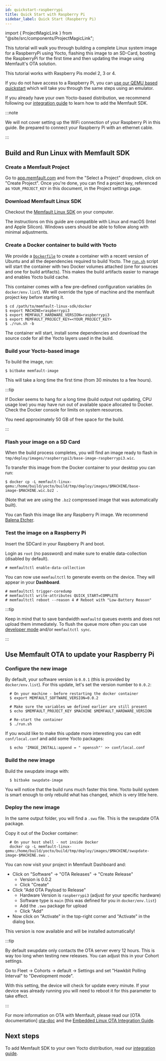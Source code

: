 ```yaml
---
id: quickstart-raspberrypi
title: Quick Start with Raspberry Pi
sidebar_label: Quick Start (Raspberry Pi)
---
```


import { ProjectMagicLink } from "@site/src/components/ProjectMagicLink";

This tutorial will walk you through building a complete Linux system image
for a RaspberryPi using Yocto, flashing this image to an SD-Card, booting the
RaspberryPi for the first time and then updating the image using Memfault's
OTA solution.

This tutorial works with Raspberry Pis model 2, 3 or 4.

If you do not have access to a Raspberry Pi, you can [use our QEMU based
quickstart][quickstart-qemu] which will take you through the same steps using
an emulator.

If you already have your own Yocto-based distribution, we recommend following
our [integration guide][integration-guide] to learn how to add the Memfault SDK.

:::note

We will not cover setting up the WiFi connection of your Raspberry Pi in this
guide. Be prepared to connect your Raspberry Pi with an ethernet cable.

:::

[quickstart-qemu]: /docs/linux/quickstart
[integration-guide]: /docs/linux/integration-guide/

## Build and Run Linux with Memfault SDK

### Create a Memfault Project

Go to [app.memfault.com](https://app.memfault.com) and from the "Select a
Project" dropdown, click on "Create Project". Once you're done, you can find a
project key, referenced as `YOUR_PROJECT_KEY` in this document, in the Project
settings page.

### Download Memfault Linux SDK

Checkout the [Memfault Linux SDK][sdk] on your computer.

The instructions on this guide are compatible with Linux and macOS (Intel and
Apple Silicon). Windows users should be able to follow along with minimal
adjustments.

[sdk]: https://github.com/memfault/memfault-linux-sdk/

### Create a Docker container to build with Yocto

We provide a [`Dockerfile`][dockerfile] to create a container with a recent
version of Ubuntu and all the dependencies required to build Yocto. The
[`run.sh`][run.sh] script will start the container with two Docker volumes
attached (one for sources and one for build artifacts). This makes the build
artifacts easier to manage and enables Yocto build cache.

This container comes with a few pre-defined configuration variables (in
`docker/env.list`). We will override the type of machine and the memfault
project key before starting it.

```
$ cd /path/to/memfault-linux-sdk/docker
$ export MACHINE=raspberrypi3
$ export MEMFAULT_HARDWARE_VERSION=raspberrypi3
$ export MEMFAULT_PROJECT_KEY=<YOUR_PROJECT_KEY>
$ ./run.sh -b
```

The container will start, install some dependencies and download the source
code for all the Yocto layers used in the build.

### Build your Yocto-based image

To build the image, run:

```
$ bitbake memfault-image
```

This will take a long time the first time (from 30 minutes to a few hours).

:::tip

If Docker seems to hang for a long time (build output not updating, CPU usage
low) you may have run out of available space allocated to Docker. Check the
Docker console for limits on system resources.

You need approximately 50 GB of free space for the build.

:::

[dockerfile]: https://github.com/memfault/memfault-linux-sdk/blob/-/docker/Dockerfile
[run.sh]: https://github.com/memfault/memfault-linux-sdk/blob/-/docker/run.sh

### Flash your image on a SD Card

When the build process completes, you will find an image ready to flash
in `tmp/deploy/images/raspberrypi3/base-image-raspberrypi3.wic`.

To transfer this image from the Docker container to your desktop you can run:

```
$ docker cp -L memfault-linux-qemu:/home/build/yocto/build/tmp/deploy/images/$MACHINE/base-image-$MACHINE.wic.bz2 .
```

(Note that we are using the `.bz2` compressed image that was automatically
built).

You can flash this image like any Raspberry Pi image. We recommend
[Balena Etcher][balena-etcher].

[balena-etcher]: https://www.balena.io/etcher#download-etcher

### Test the image on a Raspberry Pi

Insert the SDCard in your Raspberry Pi and boot.

Login as `root` (no password) and make sure to enable data-collection (disabled
by default).

```
# memfaultctl enable-data-collection
```

You can now use `memfaultctl` to generate events on the device. They will appear
in your&nbsp;<ProjectMagicLink path="/"><b>Dashboard</b></ProjectMagicLink>.

```
# memfaultctl trigger-coredump
# memfaultctl write-attributes QUICK_START=COMPLETE
# memfaultctl reboot --reason 4 # Reboot with "Low-Battery Reason"
```

:::tip

Keep in mind that to save bandwidth `memfaultd` queues events and does not
upload them immediately. To flush the queue more often you can use [developer
mode][developer-mode] and/or `memfaultctl sync`.

:::

## Use Memfault OTA to update your Raspberry Pi

### Configure the new image

By default, your software version is `0.0.1` (this is provided by `docker/env.list`). For this
update, let's set the version number to `0.0.2`:

```
  # On your machine - before restarting the docker container
  $ export MEMFAULT_SOFTWARE_VERSION=0.0.2

  # Make sure the variables we defined earlier are still present
  $ echo $MEMFAULT_PROJECT_KEY $MACHINE $MEMFAULT_HARDWARE_VERSION

  # Re-start the container
  $ ./run.sh
```

If you would like to make this update more interesting you can edit
`conf/local.conf` and add some Yocto packages:

```
  $ echo 'IMAGE_INSTALL:append = " openssh"' >> conf/local.conf
```

### Build the new image

Build the swupdate image with:

```
  $ bitbake swupdate-image
```

You will notice that the build runs much faster this time. Yocto build
system is smart enough to only rebuild what has changed, which is very little
here.

### Deploy the new image

In the same output folder, you will find a `.swu` file. This is the swupdate
OTA package.

Copy it out of the Docker container:

```
  # On your host shell - not inside Docker
  docker cp -L memfault-linux-qemu:/home/build/yocto/build/tmp/deploy/images/$MACHINE/swupdate-image-$MACHINE.swu .
```

You can now visit your project in Memfault Dashboard and:

- Click on "Software" -> "OTA Releases" -> "Create Release"
  - Version is 0.0.2
  - Click "Create"
- Click "Add OTA Payload to Release"
  - Hardware Version is `raspberrypi3` (adjust for your specific hardware)
  - Software type is `main` (this was defined for you in `docker/env.list`)
  - Add the `.swu` package for upload
  - Click "Add"
- Now click on "Activate" in the top-right corner and "Activate" in the dialog
  box.

This version is now available and will be installed automatically!

:::tip

By default swupdate only contacts the OTA server every 12 hours. This is way
too long when testing new releases. You can adjust this in your Cohort settings.

Go to Fleet -> Cohorts -> default -> Settings and set "Hawkbit Polling
Interval" to "Development mode".

With this setting, the device will check for update every minute. If your device
was already running you will need to reboot it for this parameter to take effect.

:::

For more information on OTA with Memfault, please read our [OTA documentation]
[ota-doc] and the [Embedded Linux OTA Integration Guide][ota-linux-guide].

[ota-doc]: /docs/platform/ota
[ota-linux-guide]: /docs/linux/ota
[developer-mode]: /docs/linux/reference-memfaultctl-cli#developer-mode

## Next steps

To add Memfault SDK to your own Yocto distribution, read our [integration
guide][integration-guide].

[integration-guide]: /docs/linux/integration-guide
